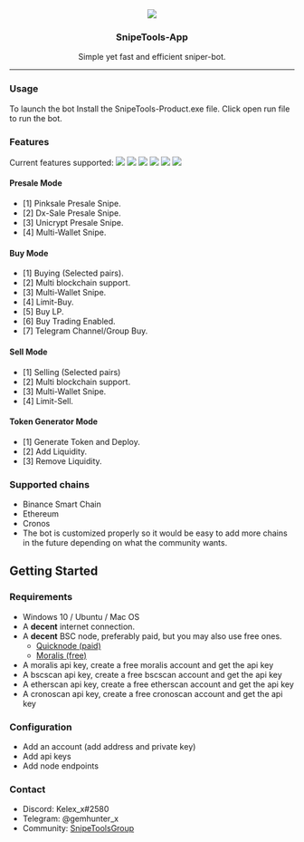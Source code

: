 <div align="center">
    <img src="https://i.imgur.com/YaSmfqY.jpg">
    <h3 align="center">SnipeTools-App</h3>
    <p align="center">
        Simple yet fast and efficient sniper-bot.
        <hr>
    </p>
</div>

### Usage
To launch the bot Install the SnipeTools-Product.exe file. Click open run file to run the bot.

### Features

Current features supported:
<img src="https://i.imgur.com/h8Aohyo.png">
<img src="https://i.imgur.com/vaV4pWU.png">
<img src="https://i.imgur.com/VGdB3ke.png">
<img src="https://i.imgur.com/S7v3BFC.png">
<img src="https://i.imgur.com/7XrJ6uH.png">
<img src="https://i.imgur.com/65F8hmq.png">
#### Presale Mode
- [1] Pinksale Presale Snipe.
- [2] Dx-Sale Presale Snipe.
- [3] Unicrypt Presale Snipe.
- [4] Multi-Wallet Snipe.
#### Buy Mode
- [1] Buying (Selected pairs).
- [2] Multi blockchain support.
- [3] Multi-Wallet Snipe. 
- [4] Limit-Buy.
- [5] Buy LP.
- [6] Buy Trading Enabled.
- [7] Telegram Channel/Group Buy.
#### Sell Mode
- [1] Selling (Selected pairs)
- [2] Multi blockchain support.
- [3] Multi-Wallet Snipe. 
- [4] Limit-Sell.
#### Token Generator Mode
- [1] Generate Token and Deploy.
- [2] Add Liquidity.
- [3] Remove Liquidity.


### Supported chains
- Binance Smart Chain
- Ethereum
- Cronos
- The bot is customized properly so it would be easy to add more chains in the future depending on what the community wants.

## Getting Started
### Requirements
<ul>
    <li>Windows 10 / Ubuntu / Mac OS</li>
	<li>A <b>decent</b> internet connection.</li>
	<li>
		A <b>decent</b> BSC node, preferably paid, but you may also use free ones.
		<ul>
			<li><a href="https://www.quicknode.com/">Quicknode (paid)</a></li>
			<li><a href="https://www.moralis.io/">Moralis (free)</a></li>
		</ul>
	</li>
	<li>A moralis api key, create a free moralis account and get the api key</li>
	<li>A bscscan api key, create a free bscscan account and get the api key</li>
	<li>A etherscan api key, create a free etherscan account and get the api key</li>
	<li>A cronoscan api key, create a free cronoscan account and get the api key</li>
</ul>

### Configuration
<ul>
	<li>Add an account (add address and private key)</li>
	<li>Add api keys</li>
	<li>Add node endpoints</li>
</ul>

### Contact
<ul>
	<li>Discord: Kelex_x#2580</li>
	<li>Telegram: @gemhunter_x</li>
  <li>Community: <a href="https://t.me/snipetoolsgroup">SnipeToolsGroup</a></li>
</ul>
